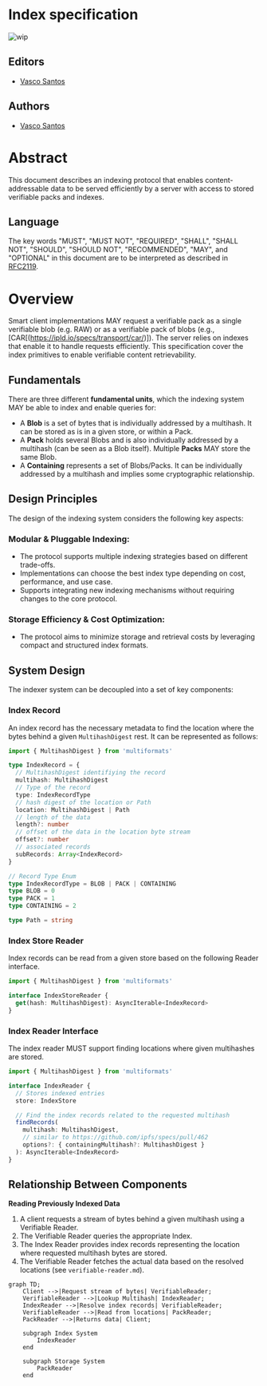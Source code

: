 # Index specification

![wip](https://img.shields.io/badge/status-wip-orange.svg?style=flat-square)

## Editors

- [Vasco Santos](https://github.com/vasco-santos)

## Authors

- [Vasco Santos](https://github.com/vasco-santos)

# Abstract

This document describes an indexing protocol that enables content-addressable data to be served efficiently by a server with access to stored verifiable packs and indexes.

## Language

The key words "MUST", "MUST NOT", "REQUIRED", "SHALL", "SHALL NOT", "SHOULD", "SHOULD NOT", "RECOMMENDED", "MAY", and "OPTIONAL" in this document are to be interpreted as described in [RFC2119](https://datatracker.ietf.org/doc/html/rfc2119).

# Overview

Smart client implementations MAY request a verifiable pack as a single verifiable blob (e.g. RAW) or as a verifiable pack of blobs (e.g., [CAR[(https://ipld.io/specs/transport/car/)]). The server relies on indexes that enable it to handle requests efficiently. This specification cover the index primitives to enable verifiable content retrievability.

## Fundamentals

There are three different **fundamental units**, which the indexing system MAY be able to index and enable queries for:

- A **Blob** is a set of bytes that is individually addressed by a multihash. It can be stored as is in a given store, or within a Pack.
- A **Pack** holds several Blobs and is also individually addressed by a multihash (can be seen as a Blob itself). Multiple **Packs** MAY store the same Blob.
- A **Containing** represents a set of Blobs/Packs. It can be individually addressed by a multihash and implies some cryptographic relationship.

## Design Principles

The design of the indexing system considers the following key aspects:

### Modular & Pluggable Indexing:

- The protocol supports multiple indexing strategies based on different trade-offs.
- Implementations can choose the best index type depending on cost, performance, and use case.
- Supports integrating new indexing mechanisms without requiring changes to the core protocol.

### Storage Efficiency & Cost Optimization:

- The protocol aims to minimize storage and retrieval costs by leveraging compact and structured index formats.

## System Design

The indexer system can be decoupled into a set of key components:

### Index Record

An index record has the necessary metadata to find the location where the bytes behind a given `MultihashDigest` rest. It can be represented as follows:

```ts
import { MultihashDigest } from 'multiformats'

type IndexRecord = {
  // MultihashDigest identifiying the record
  multihash: MultihashDigest
  // Type of the record
  type: IndexRecordType
  // hash digest of the location or Path
  location: MultihashDigest | Path
  // length of the data
  length?: number
  // offset of the data in the location byte stream
  offset?: number
  // associated records
  subRecords: Array<IndexRecord>
}

// Record Type Enum
type IndexRecordType = BLOB | PACK | CONTAINING
type BLOB = 0
type PACK = 1
type CONTAINING = 2

type Path = string
```

### Index Store Reader

Index records can be read from a given store based on the following Reader interface.

```ts
import { MultihashDigest } from 'multiformats'

interface IndexStoreReader {
  get(hash: MultihashDigest): AsyncIterable<IndexRecord>
}
```

### Index Reader Interface

The index reader MUST support finding locations where given multihashes are stored.

```ts
import { MultihashDigest } from 'multiformats'

interface IndexReader {
  // Stores indexed entries
  store: IndexStore

  // Find the index records related to the requested multihash
  findRecords(
    multihash: MultihashDigest,
    // similar to https://github.com/ipfs/specs/pull/462
    options?: { containingMultihash?: MultihashDigest }
  ): AsyncIterable<IndexRecord>
}
```

## Relationship Between Components

**Reading Previously Indexed Data**

1. A client requests a stream of bytes behind a given multihash using a Verifiable Reader.
2. The Verifiable Reader queries the appropriate Index.
3. The Index Reader provides index records representing the location where requested multihash bytes are stored.
4. The Verifiable Reader fetches the actual data based on the resolved locations (see `verifiable-reader.md`).

```mermaid
graph TD;
    Client -->|Request stream of bytes| VerifiableReader;
    VerifiableReader -->|Lookup Multihash| IndexReader;
    IndexReader -->|Resolve index records| VerifiableReader;
    VerifiableReader -->|Read from locations| PackReader;
    PackReader -->|Returns data| Client;

    subgraph Index System
        IndexReader
    end

    subgraph Storage System
        PackReader
    end
```
